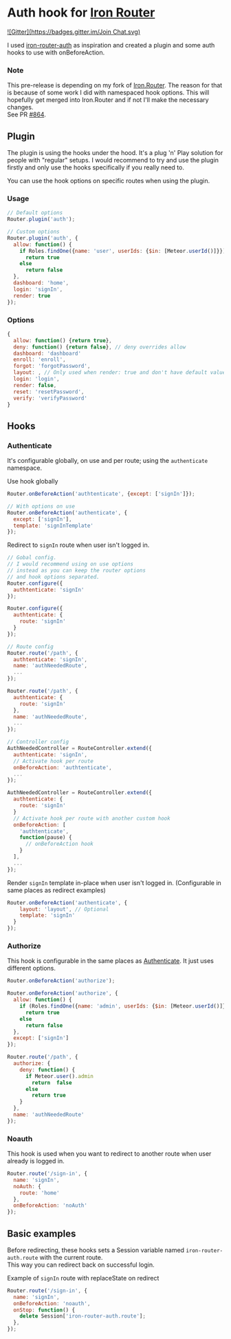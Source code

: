 # Auth hook for [Iron Router](https://github.com/EventedMind/iron-router)

[![Gitter](https://badges.gitter.im/Join Chat.svg)](https://gitter.im/zimme/meteor-iron-router-auth?utm_source=badge&utm_medium=badge&utm_campaign=pr-badge)

I used [iron-router-auth](https://github.com/XpressiveCode/iron-router-auth) as inspiration and created a plugin and some auth hooks to use with onBeforeAction.

### Note
This pre-release is depending on my fork of
[Iron.Router](https://github.com/zimme/meteor-iron-router). The reason for that
is because of some work I did with namespaced hook options. This will hopefully
get merged into Iron.Router and if not I'll make the necessary changes.  
See PR [#864](https://github.com/EventedMind/iron-router/pull/864).

## Plugin

The plugin is using the hooks under the hood. It's a plug 'n' Play solution for
people with "regular" setups. I would recommend to try and use the plugin
firstly and only use the hooks specifically if you really need to.

You can use the hook options on specific routes when using the plugin.

### Usage
```js
// Default options
Router.plugin('auth');

// Custom options
Router.plugin('auth', {
  allow: function() {
    if Roles.findOne({name: 'user', userIds: {$in: [Meteor.userId()]}})
      return true
    else
      return false
  },
  dashboard: 'home',
  login: 'signIn',
  render: true
});
```

### Options
```js
{
  allow: function() {return true},
  deny: function() {return false}, // deny overrides allow
  dashboard: 'dashboard'
  enroll: 'enroll',
  forgot: 'forgotPassword',
  layout: , // Only used when render: true and don't have default value
  login: 'login',
  render: false,
  reset: 'resetPassword',
  verify: 'verifyPassword'
}
```


## Hooks

### Authenticate
It's configurable globally, on use and per route; using the `authenticate`
namespace.

Use hook globally
```js
Router.onBeforeAction('authtenticate', {except: ['signIn']});

// With options on use
Router.onBeforeAction('authenticate', {
  except: ['signIn'],
  template: 'signInTemplate'
});
```

Redirect to `signIn` route when user isn't logged in.

```js
// Gobal config.
// I would recommend using on use options
// instead as you can keep the router options
// and hook options separated.
Router.configure({
  authtenticate: 'signIn'
});

Router.configure({
  authtenticate: {
    route: 'signIn'
  }
});

// Route config
Router.route('/path', {
  authtenticate: 'signIn',
  name: 'authNeededRoute',
  ...
});

Router.route('/path', {
  authtenticate: {
    route: 'signIn'
  },
  name: 'authNeededRoute',
  ...
});

// Controller config
AuthNeededController = RouteController.extend({
  authtenticate: 'signIn',
  // Activate hook per route
  onBeforeAction: 'authtenticate',
  ...
});

AuthNeededController = RouteController.extend({
  authtenticate: {
    route: 'signIn'
  }
  // Activate hook per route with another custom hook
  onBeforeAction: [
    'authtenticate',
    function(pause) {
      // onBeforeAction hook
    }
  ],
  ...
});
```
Render `signIn` template in-place when user isn't logged in. (Configurable in
same places as redirect examples)
```js
Router.onBeforeAction('authenticate', {
    layout: 'layout', // Optional
    template: 'signIn'
  }
});
```

### Authorize

This hook is configurable in the same places as [Authenticate](#Authenticate).
It just uses different options.

```js
Router.onBeforeAction('authorize');

Router.onBeforeAction('authorize', {
  allow: function() {
    if (Roles.findOne({name: 'admin', userIds: {$in: [Meteor.userId()]}}))
      return true
    else
      return false  
  },
  except: ['signIn']
});

Router.route('/path', {
  authorize: {
    deny: function() {
      if Meteor.user().admin
        return  false
      else
        return true
    }
  },
  name: 'authNeededRoute'
});
```

### Noauth

This hook is used when you want to redirect to another route when user already
is logged in.

```js
Router.route('/sign-in', {
  name: 'signIn',
  noAuth: {
    route: 'home'
  },
  onBeforeAction: 'noAuth'
});
```

## Basic examples

Before redirecting, these hooks sets a Session variable named
`iron-router-auth.route` with the current route.  
This way you can redirect back on successful login.

Example of `signIn` route with replaceState on redirect
```js
Router.route('/sign-in', {
  name: 'signIn',
  onBeforeAction: 'noauth',
  onStop: function() {
    delete Session['iron-router-auth.route'];
  },
});

```
